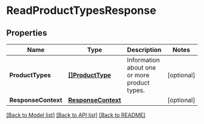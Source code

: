 # ReadProductTypesResponse

## Properties

Name | Type | Description | Notes
------------ | ------------- | ------------- | -------------
**ProductTypes** | [**[]ProductType**](ProductType.md) | Information about one or more product types. | [optional] 
**ResponseContext** | [**ResponseContext**](ResponseContext.md) |  | [optional] 

[[Back to Model list]](../README.md#documentation-for-models) [[Back to API list]](../README.md#documentation-for-api-endpoints) [[Back to README]](../README.md)


